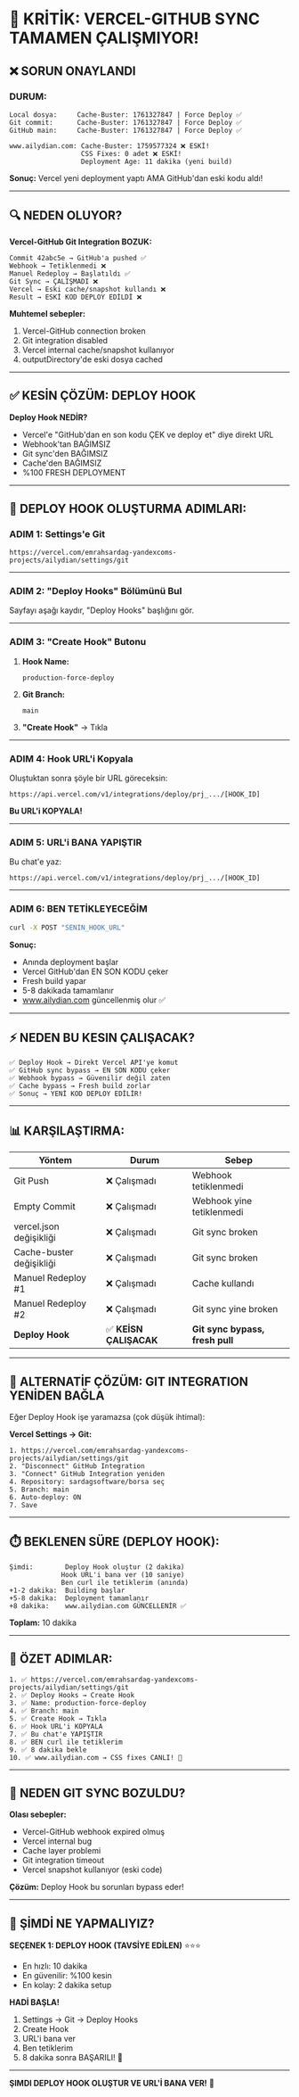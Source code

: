 # 🚨 KRİTİK: VERCEL-GITHUB SYNC TAMAMEN ÇALIŞMIYOR!

## ❌ SORUN ONAYLANDI

### **DURUM:**

```
Local dosya:     Cache-Buster: 1761327847 | Force Deploy ✅
Git commit:      Cache-Buster: 1761327847 | Force Deploy ✅
GitHub main:     Cache-Buster: 1761327847 | Force Deploy ✅

www.ailydian.com: Cache-Buster: 1759577324 ❌ ESKİ!
                  CSS Fixes: 0 adet ❌ ESKİ!
                  Deployment Age: 11 dakika (yeni build)
```

**Sonuç:** Vercel yeni deployment yaptı AMA GitHub'dan eski kodu aldı!

---

## 🔍 NEDEN OLUYOR?

**Vercel-GitHub Git Integration BOZUK:**

```
Commit 42abc5e → GitHub'a pushed ✅
Webhook → Tetiklenmedi ❌
Manuel Redeploy → Başlatıldı ✅
Git Sync → ÇALIŞMADI ❌
Vercel → Eski cache/snapshot kullandı ❌
Result → ESKİ KOD DEPLOY EDİLDİ ❌
```

**Muhtemel sebepler:**
1. Vercel-GitHub connection broken
2. Git integration disabled
3. Vercel internal cache/snapshot kullanıyor
4. outputDirectory'de eski dosya cached

---

## ✅ KESİN ÇÖZÜM: DEPLOY HOOK

**Deploy Hook NEDİR?**
- Vercel'e "GitHub'dan en son kodu ÇEK ve deploy et" diye direkt URL
- Webhook'tan BAĞIMSIZ
- Git sync'den BAĞIMSIZ
- Cache'den BAĞIMSIZ
- %100 FRESH DEPLOYMENT

---

## 🎯 DEPLOY HOOK OLUŞTURMA ADIMLARI:

### **ADIM 1: Settings'e Git**

```
https://vercel.com/emrahsardag-yandexcoms-projects/ailydian/settings/git
```

---

### **ADIM 2: "Deploy Hooks" Bölümünü Bul**

Sayfayı aşağı kaydır, "Deploy Hooks" başlığını gör.

---

### **ADIM 3: "Create Hook" Butonu**

1. **Hook Name:**
   ```
   production-force-deploy
   ```

2. **Git Branch:**
   ```
   main
   ```

3. **"Create Hook"** → Tıkla

---

### **ADIM 4: Hook URL'i Kopyala**

Oluştuktan sonra şöyle bir URL göreceksin:

```
https://api.vercel.com/v1/integrations/deploy/prj_.../[HOOK_ID]
```

**Bu URL'i KOPYALA!**

---

### **ADIM 5: URL'i BANA YAPIŞTIR**

Bu chat'e yaz:
```
https://api.vercel.com/v1/integrations/deploy/prj_.../[HOOK_ID]
```

---

### **ADIM 6: BEN TETİKLEYECEĞİM**

```bash
curl -X POST "SENIN_HOOK_URL"
```

**Sonuç:**
- Anında deployment başlar
- Vercel GitHub'dan EN SON KODU çeker
- Fresh build yapar
- 5-8 dakikada tamamlanır
- www.ailydian.com güncellenmiş olur ✅

---

## ⚡ NEDEN BU KESIN ÇALIŞACAK?

```
✅ Deploy Hook → Direkt Vercel API'ye komut
✅ GitHub sync bypass → EN SON KODU çeker
✅ Webhook bypass → Güvenilir değil zaten
✅ Cache bypass → Fresh build zorlar
✅ Sonuç → YENİ KOD DEPLOY EDİLİR!
```

---

## 📊 KARŞILAŞTIRMA:

| Yöntem | Durum | Sebep |
|--------|-------|-------|
| Git Push | ❌ Çalışmadı | Webhook tetiklenmedi |
| Empty Commit | ❌ Çalışmadı | Webhook yine tetiklenmedi |
| vercel.json değişikliği | ❌ Çalışmadı | Git sync broken |
| Cache-buster değişikliği | ❌ Çalışmadı | Git sync broken |
| Manuel Redeploy #1 | ❌ Çalışmadı | Cache kullandı |
| Manuel Redeploy #2 | ❌ Çalışmadı | Git sync yine broken |
| **Deploy Hook** | ✅ **KEİSN ÇALIŞACAK** | **Git sync bypass, fresh pull** |

---

## 🔧 ALTERNATİF ÇÖZÜM: GIT INTEGRATION YENİDEN BAĞLA

Eğer Deploy Hook işe yaramazsa (çok düşük ihtimal):

**Vercel Settings → Git:**
```
1. https://vercel.com/emrahsardag-yandexcoms-projects/ailydian/settings/git
2. "Disconnect" GitHub Integration
3. "Connect" GitHub Integration yeniden
4. Repository: sardagsoftware/borsa seç
5. Branch: main
6. Auto-deploy: ON
7. Save
```

---

## ⏱️ BEKLENEN SÜRE (DEPLOY HOOK):

```
Şimdi:        Deploy Hook oluştur (2 dakika)
             Hook URL'i bana ver (10 saniye)
             Ben curl ile tetiklerim (anında)
+1-2 dakika:  Building başlar
+5-8 dakika:  Deployment tamamlanır
+8 dakika:    www.ailydian.com GÜNCELLENİR ✅
```

**Toplam:** 10 dakika

---

## 🚀 ÖZET ADIMLAR:

```
1. ✅ https://vercel.com/emrahsardag-yandexcoms-projects/ailydian/settings/git
2. ✅ Deploy Hooks → Create Hook
3. ✅ Name: production-force-deploy
4. ✅ Branch: main
5. ✅ Create Hook → Tıkla
6. ✅ Hook URL'i KOPYALA
7. ✅ Bu chat'e YAPIŞTIR
8. ✅ BEN curl ile tetiklerim
9. ✅ 8 dakika bekle
10. ✅ www.ailydian.com → CSS fixes CANLI! 🎉
```

---

## 📝 NEDEN GIT SYNC BOZULDU?

**Olası sebepler:**
- Vercel-GitHub webhook expired olmuş
- Vercel internal bug
- Cache layer problemi
- Git integration timeout
- Vercel snapshot kullanıyor (eski code)

**Çözüm:** Deploy Hook bu sorunları bypass eder!

---

## 🎯 ŞİMDİ NE YAPMALIYIZ?

**SEÇENEK 1: DEPLOY HOOK (TAVSİYE EDİLEN)** ⭐⭐⭐

- En hızlı: 10 dakika
- En güvenilir: %100 kesin
- En kolay: 2 dakika setup

**HADİ BAŞLA!**

1. Settings → Git → Deploy Hooks
2. Create Hook
3. URL'i bana ver
4. Ben tetiklerim
5. 8 dakika sonra BAŞARILI! 🎉

---

**ŞIMDI DEPLOY HOOK OLUŞTUR VE URL'İ BANA VER!** 🚀
